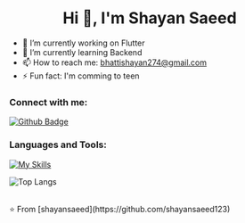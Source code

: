  <h1 align="center">Hi 👋, I'm Shayan Saeed</h1>

- 🔭 I’m currently working on Flutter
- 🌱 I’m currently learning Backend
- 📫 How to reach me: bhattishayan274@gmail.com
- ⚡ Fun fact: I'm comming to teen
  <!--00974600-->
### Connect with me:
<div id="badges">
  <a href="https://github.com/shayansaeed123">
    <img src="https://img.shields.io/badge/Github-white?style=for-the-badge&logo=Github&logoColor=black" alt="Github Badge"/>
  </a>
<!--   <a href="https://www.youtube.com/channel/UCzvRaprYPhvAplMK36Gu0kw">
    <img src="https://img.shields.io/badge/YouTube-red?style=for-the-badge&logo=youtube&logoColor=white" alt="Youtube Badge"/>
  </a>
   <a href="https://www.instagram.com/axif_taj">
    <img src="https://img.shields.io/badge/Instagram-purple?style=for-the-badge&logo=instagram&logoColor=white" alt="Instagram Badge"/>
  </a>
   <a href="https://fb.com/aaxiftaj">
    <img src="https://img.shields.io/badge/Facebook-blue?style=for-the-badge&logo=facebook&logoColor=white" alt="Facebook Badge"/>
  </a>
   <a href="https://twitter.com/axiftaj">
    <img src="https://img.shields.io/badge/Twitter-blue?style=for-the-badge&logo=twitter&logoColor=white" alt="Twitter Badge"/>
  </a> -->
</div>

### Languages and Tools:
[![My Skills](https://skillicons.dev/icons?i=flutter,dart,firebase,github,git,postman,java,sqlite,androidstudio,gmail,&perline=5)](https://skillicons.dev)
<!--
![Asif Taj's GitHub stats](https://github-readme-stats.vercel.app/api?username=axiftaj&show_icons=true&theme=dark)
he
-->
![Top Langs](https://github-readme-stats.vercel.app/api/top-langs/?username=shayansaeed123&theme=dark)


<br>
⭐️ From [shayansaeed](https://github.com/shayansaeed123)
